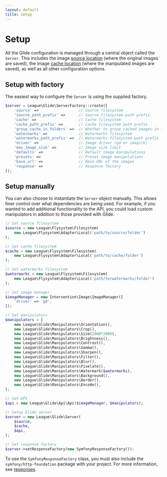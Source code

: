 ```yaml
---
layout: default
title: Setup
---
```


# Setup

All the Glide configuration is managed through a central object called the `Server`. This includes the image [source location](config/source-and-cache/) (where the original images are saved), the image [cache location](config/source-and-cache/) (where the manipulated images are saved), as well as all other configuration options.

## Setup with factory

The easiest way to configure the `Server` is using the supplied factory.

~~~ php
$server = League\Glide\ServerFactory::create([
    'source' =>                  // Source filesystem
    'source_path_prefix' =>      // Source filesystem path prefix
    'cache' =>                   // Cache filesystem
    'cache_path_prefix' =>       // Cache filesystem path prefix
    'group_cache_in_folders' =>  // Whether to group cached images in folders
    'watermarks' =>              // Watermarks filesystem
    'watermarks_path_prefix' =>  // Watermarks filesystem path prefix
    'driver' =>                  // Image driver (gd or imagick)
    'max_image_size' =>          // Image size limit
    'defaults' =>                // Default image manipulations
    'presets' =>                 // Preset image manipulations
    'base_url' =>                // Base URL of the images
    'response' =>                // Response factory
]);
~~~

## Setup manually

You can also choose to instantiate the `Server` object manually. This allows finer control over what dependencies are being used. For example, if you wanted to add additional functionality to the API, you could load custom manipulators in addition to those provided with Glide.

~~~ php
// Set source filesystem
$source = new League\Flysystem\Filesystem(
    new League\Flysystem\Adapter\Local('path/to/source/folder')
);

// Set cache filesystem
$cache = new League\Flysystem\Filesystem(
    new League\Flysystem\Adapter\Local('path/to/cache/folder')
);

// Set watermarks filesystem
$watermarks = new League\Flysystem\Filesystem(
    new League\Flysystem\Adapter\Local('path/to/watermarks/folder')
);

// Set image manager
$imageManager = new Intervention\Image\ImageManager([
    'driver' => 'gd',
]);

// Set manipulators
$manipulators = [
    new League\Glide\Manipulators\Orientation(),
    new League\Glide\Manipulators\Crop(),
    new League\Glide\Manipulators\Size(2000*2000),
    new League\Glide\Manipulators\Brightness(),
    new League\Glide\Manipulators\Contrast(),
    new League\Glide\Manipulators\Gamma(),
    new League\Glide\Manipulators\Sharpen(),
    new League\Glide\Manipulators\Filter(),
    new League\Glide\Manipulators\Blur(),
    new League\Glide\Manipulators\Pixelate(),
    new League\Glide\Manipulators\Watermark($watermarks),
    new League\Glide\Manipulators\Background(),
    new League\Glide\Manipulators\Border(),
    new League\Glide\Manipulators\Encode(),
];

// Set API
$api = new League\Glide\Api\Api($imageManager, $manipulators);

// Setup Glide server
$server = new League\Glide\Server(
    $source,
    $cache,
    $api,
);

// Set response factory
$server->setResponseFactory(new SymfonyResponseFactory());
~~~

<p class="message-notice">To use the <code>SymfonyResponseFactory</code> class, you must also include the <code>symfony/http-foundation</code> package with your project. For more information, see <a href="config/responses/">responses</a>.</p>